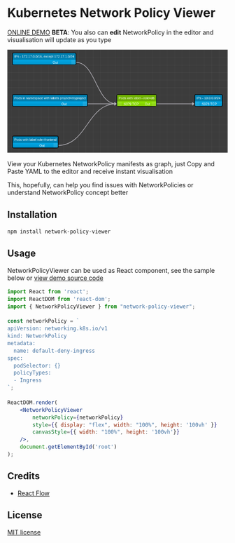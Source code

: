 Kubernetes Network Policy Viewer
===

[ONLINE DEMO](https://artturik.github.io/network-policy-viewer/)
**BETA**: You also can **edit** NetworkPolicy in the editor and visualisation will update as you type

![NetworkPolicy viewer screenshot](img/demo.png?raw=true "NetworkPolicy viewer screenshot")

View your Kubernetes NetworkPolicy manifests as graph, 
just Copy and Paste YAML to the editor and receive instant visualisation

This, hopefully, can help you find issues with NetworkPolicies
or understand NetworkPolicy concept better 

## Installation

```bash
npm install network-policy-viewer
```

## Usage

NetworkPolicyViewer can be used as React component, see the sample below or [view demo source code](src/client/components/App.tsx)

```jsx
import React from 'react';
import ReactDOM from 'react-dom';
import { NetworkPolicyViewer } from "network-policy-viewer";

const networkPolicy = `
apiVersion: networking.k8s.io/v1
kind: NetworkPolicy
metadata:
  name: default-deny-ingress
spec:
  podSelector: {}
  policyTypes:
  - Ingress
`;

ReactDOM.render(
    <NetworkPolicyViewer
        networkPolicy={networkPolicy}
        style={{ display: "flex", width: "100%", height: '100vh' }}
        canvasStyle={{ width: "100%", height: '100vh'}}
    />,
    document.getElementById('root')
);
```

## Credits

* [React Flow](https://github.com/wbkd/react-flow)

## License

[MIT license](LICENSE)